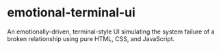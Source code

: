 # emotional-terminal-ui
An emotionally-driven, terminal-style UI simulating the system failure of a broken relationship using pure HTML, CSS, and JavaScript.
